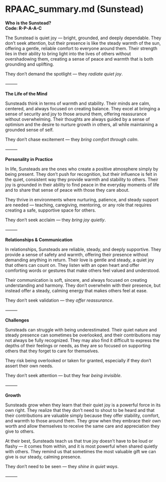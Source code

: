 # RPAAC_summary.md (Sunstead)

**Who is the Sunstead?**  
**Code: R-P-A-A-C**

The Sunstead is quiet joy — bright, grounded, and deeply dependable. They don’t seek attention, but their presence is like the steady warmth of the sun, offering a gentle, reliable comfort to everyone around them. Their strength lies in their ability to bring light into the lives of others without overshadowing them, creating a sense of peace and warmth that is both grounding and uplifting.

They don’t demand the spotlight — they *radiate quiet joy*.

⸻

**The Life of the Mind**

Sunsteads think in terms of warmth and stability. Their minds are calm, centered, and always focused on creating balance. They excel at bringing a sense of security and joy to those around them, offering reassurance without overwhelming. Their thoughts are always guided by a sense of optimism and the desire to nurture growth in others, all while maintaining a grounded sense of self.

They don’t chase excitement — they *bring comfort through calm*.

⸻

**Personality in Practice**

In life, Sunsteads are the ones who create a positive atmosphere simply by being present. They don’t push for recognition, but their influence is felt in the quiet, consistent way they provide warmth and stability to others. Their joy is grounded in their ability to find peace in the everyday moments of life and to share that sense of peace with those they care about.

They thrive in environments where nurturing, patience, and steady support are needed — teaching, caregiving, mentoring, or any role that requires creating a safe, supportive space for others.

They don’t seek acclaim — they *bring joy quietly*.

⸻

**Relationships & Communication**

In relationships, Sunsteads are reliable, steady, and deeply supportive. They provide a sense of safety and warmth, offering their presence without demanding anything in return. Their love is gentle and steady, a quiet joy that others can count on. They listen with an open heart and offer comforting words or gestures that make others feel valued and understood.

Their communication is soft, sincere, and always focused on creating understanding and harmony. They don’t overwhelm with their presence, but instead offer a steady, calming energy that makes others feel at ease.

They don’t seek validation — they *offer reassurance*.

⸻

**Challenges**

Sunsteads can struggle with being underestimated. Their quiet nature and steady presence can sometimes be overlooked, and their contributions may not always be fully recognized. They may also find it difficult to express the depths of their feelings or needs, as they are so focused on supporting others that they forget to care for themselves.

They risk being overlooked or taken for granted, especially if they don’t assert their own needs.

They don’t seek attention — but they fear *being invisible*.

⸻

**Growth**

Sunsteads grow when they learn that their quiet joy is a powerful force in its own right. They realize that they don’t need to shout to be heard and that their contributions are valuable simply because they offer stability, comfort, and warmth to those around them. They grow when they embrace their own worth and allow themselves to receive the same care and appreciation they give to others.

At their best, Sunsteads teach us that true joy doesn’t have to be loud or flashy — it comes from within, and it is most powerful when shared quietly with others. They remind us that sometimes the most valuable gift we can give is our steady, calming presence.

They don’t need to be seen — they *shine in quiet ways*.

⸻
